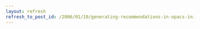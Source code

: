 ```yaml
---
layout: refresh
refresh_to_post_id: /2006/01/10/generating-recommendations-in-opacs-initial-results-and-open-areas-for-exploration
---
```

